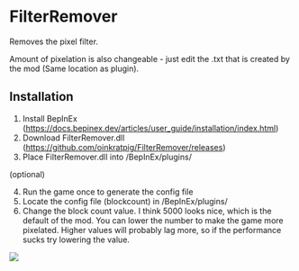 # FilterRemover

Removes the pixel filter.

Amount of pixelation is also changeable - just edit the .txt that is created by the mod (Same location as plugin).

## Installation

1. Install BepInEx (https://docs.bepinex.dev/articles/user_guide/installation/index.html)
2. Download FilterRemover.dll (https://github.com/oinkratpig/FilterRemover/releases)
3. Place FilterRemover.dll into /BepInEx/plugins/

(optional)

4. Run the game once to generate the config file
5. Locate the config file (blockcount) in /BepInEx/plugins/
6. Change the block count value. I think 5000 looks nice, which is the default of the mod. You can lower the number to make the game more pixelated. Higher values will probably lag more, so if the performance sucks try lowering the value.

![](https://i.imgur.com/iIGojXe.png)
